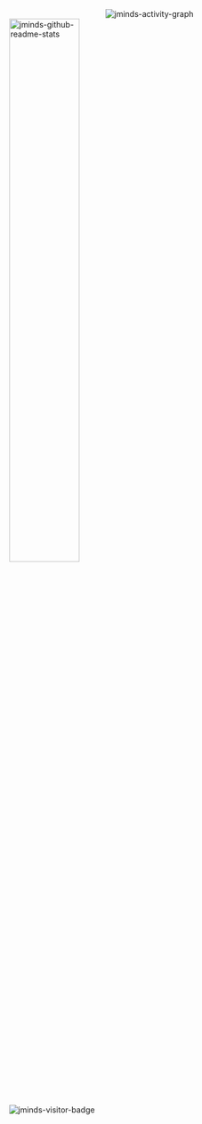 <div align="center">
	<img src="https://activity-graph.herokuapp.com/graph?username=jminds&theme=xcode&hide_border=true&area=true" alt="jminds-activity-graph">
</div>
<div>
	<img src="https://github-readme-stats.vercel.app/api?username=jminds&show_icons=true&bg_color=30,e96443,904e95&title_color=fff&text_color=fff&hide_border=true&icon_color=fff" alt="jminds-github-readme-stats" width="50%">
</div>
<div>
	<img src="https://visitor-badge.glitch.me/badge?page_id=jminds" alt="jminds-visitor-badge">
</div>

